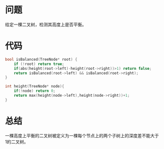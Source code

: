 # 问题
给定一棵二叉树，检测其高度上是否平衡。
# 代码
```c
bool isBalanced(TreeNode* root) {  
    if (!root) return true;  
    if(abs(height(root->left)-height(root->right))>1) return false;  
    return isBalanced(root->left) && isBalanced(root->right);   
}  

int height(TreeNode* node){  
    if(!node) return 0;  
    return max(height(node->left),height(node->right))+1;  
}
```
# 总结
一棵高度上平衡的二叉树被定义为一棵每个节点上的两个子树上的深度差不能大于1的二叉树。
